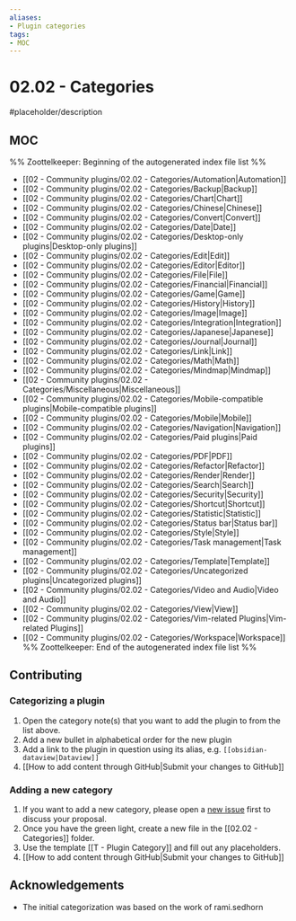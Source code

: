 ```yaml
---
aliases:
- Plugin categories
tags:
- MOC
---
```


# 02.02 - Categories

#placeholder/description 

## MOC

%% Zoottelkeeper: Beginning of the autogenerated index file list  %%
-  [[02 - Community plugins/02.02 - Categories/Automation|Automation]]
-  [[02 - Community plugins/02.02 - Categories/Backup|Backup]]
-  [[02 - Community plugins/02.02 - Categories/Chart|Chart]]
-  [[02 - Community plugins/02.02 - Categories/Chinese|Chinese]]
-  [[02 - Community plugins/02.02 - Categories/Convert|Convert]]
-  [[02 - Community plugins/02.02 - Categories/Date|Date]]
-  [[02 - Community plugins/02.02 - Categories/Desktop-only plugins|Desktop-only plugins]]
-  [[02 - Community plugins/02.02 - Categories/Edit|Edit]]
-  [[02 - Community plugins/02.02 - Categories/Editor|Editor]]
-  [[02 - Community plugins/02.02 - Categories/File|File]]
-  [[02 - Community plugins/02.02 - Categories/Financial|Financial]]
-  [[02 - Community plugins/02.02 - Categories/Game|Game]]
-  [[02 - Community plugins/02.02 - Categories/History|History]]
-  [[02 - Community plugins/02.02 - Categories/Image|Image]]
-  [[02 - Community plugins/02.02 - Categories/Integration|Integration]]
-  [[02 - Community plugins/02.02 - Categories/Japanese|Japanese]]
-  [[02 - Community plugins/02.02 - Categories/Journal|Journal]]
-  [[02 - Community plugins/02.02 - Categories/Link|Link]]
-  [[02 - Community plugins/02.02 - Categories/Math|Math]]
-  [[02 - Community plugins/02.02 - Categories/Mindmap|Mindmap]]
-  [[02 - Community plugins/02.02 - Categories/Miscellaneous|Miscellaneous]]
-  [[02 - Community plugins/02.02 - Categories/Mobile-compatible plugins|Mobile-compatible plugins]]
-  [[02 - Community plugins/02.02 - Categories/Mobile|Mobile]]
-  [[02 - Community plugins/02.02 - Categories/Navigation|Navigation]]
-  [[02 - Community plugins/02.02 - Categories/Paid plugins|Paid plugins]]
-  [[02 - Community plugins/02.02 - Categories/PDF|PDF]]
-  [[02 - Community plugins/02.02 - Categories/Refactor|Refactor]]
-  [[02 - Community plugins/02.02 - Categories/Render|Render]]
-  [[02 - Community plugins/02.02 - Categories/Search|Search]]
-  [[02 - Community plugins/02.02 - Categories/Security|Security]]
-  [[02 - Community plugins/02.02 - Categories/Shortcut|Shortcut]]
-  [[02 - Community plugins/02.02 - Categories/Statistic|Statistic]]
-  [[02 - Community plugins/02.02 - Categories/Status bar|Status bar]]
-  [[02 - Community plugins/02.02 - Categories/Style|Style]]
-  [[02 - Community plugins/02.02 - Categories/Task management|Task management]]
-  [[02 - Community plugins/02.02 - Categories/Template|Template]]
-  [[02 - Community plugins/02.02 - Categories/Uncategorized plugins|Uncategorized plugins]]
-  [[02 - Community plugins/02.02 - Categories/Video and Audio|Video and Audio]]
-  [[02 - Community plugins/02.02 - Categories/View|View]]
-  [[02 - Community plugins/02.02 - Categories/Vim-related Plugins|Vim-related Plugins]]
-  [[02 - Community plugins/02.02 - Categories/Workspace|Workspace]]
%% Zoottelkeeper: End of the autogenerated index file list  %%


## Contributing

### Categorizing a plugin

1. Open the category note(s) that you want to add the plugin to from the list above.
2. Add a new bullet in alphabetical order for the new plugin
3. Add a link to the plugin in question using its alias, e.g. `[[obsidian-dataview|Dataview]]`
4. [[How to add content through GitHub|Submit your changes to GitHub]]

### Adding a new category
1. If you want to add a new category, please open a [new issue]() first to discuss your proposal.
2. Once you have the green light, create a new file in the [[02.02 - Categories]] folder. 
3. Use the template [[T - Plugin Category]] and fill out any placeholders.
4. [[How to add content through GitHub|Submit your changes to GitHub]]

## Acknowledgements

- The initial categorization was based on the work of rami.sedhorn